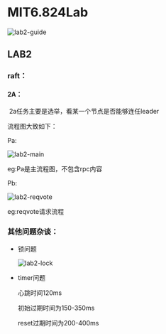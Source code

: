# MIT6.824Lab



![lab2-guide](C:\Users\romeo\Pictures\GoMoe\lab2-guide.png)



## LAB2

### raft：

#### 	2A：

​	2a任务主要是选举，看某一个节点是否能够连任leader

流程图大致如下：

Pa:

![lab2-main](C:\Users\romeo\Pictures\GoMoe\lab2-main.png)

eg:Pa是主流程图，不包含rpc内容

Pb:

![lab2-reqvote](C:\Users\romeo\Pictures\GoMoe\lab2-reqvote.png)

eg:reqvote请求流程



### 其他问题杂谈：

- 锁问题

  ![lab2-lock](C:\Users\romeo\Pictures\GoMoe\lab2-lock.png)

- timer问题

  心跳时间120ms

  初始过期时间为150-350ms

  reset过期时间为200-400ms	
